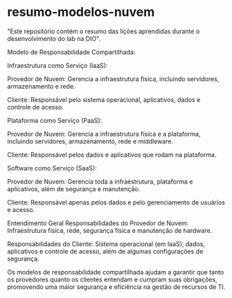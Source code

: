 # resumo-modelos-nuvem
"Este repositório contém o resumo das lições aprendidas durante o desenvolvimento do lab na DIO".

Modelo de Responsabilidade Compartilhada:

Infraestrutura como Serviço (IaaS):

Provedor de Nuvem: Gerencia a infraestrutura física, incluindo servidores, armazenamento e rede.

Cliente: Responsável pelo sistema operacional, aplicativos, dados e controle de acesso.

Plataforma como Serviço (PaaS):

Provedor de Nuvem: Gerencia a infraestrutura física e a plataforma, incluindo servidores, armazenamento, rede e middleware.

Cliente: Responsável pelos dados e aplicativos que rodam na plataforma.

Software como Serviço (SaaS):

Provedor de Nuvem: Gerencia toda a infraestrutura, plataforma e aplicativos, além de segurança e manutenção.

Cliente: Responsável apenas pelos dados e pelo gerenciamento de usuários e acesso.

Entendimento Geral
Responsabilidades do Provedor de Nuvem: Infraestrutura física, rede, segurança física e manutenção de hardware.

Responsabilidades do Cliente: Sistema operacional (em IaaS), dados, aplicativos e controle de acesso, além de algumas configurações de segurança.

Os modelos de responsabilidade compartilhada ajudam a garantir que tanto os provedores quanto os clientes entendam e cumpram suas obrigações, promovendo uma maior segurança e eficiência na gestão de recursos de TI.

